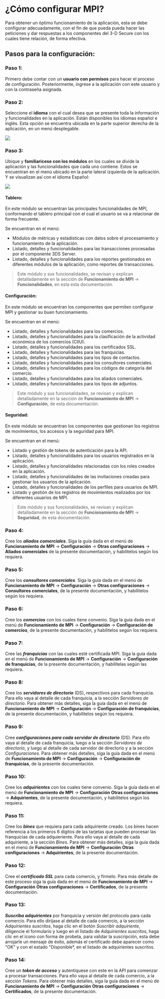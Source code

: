 # ¿Cómo configurar MPI?

Para obtener un óptimo funcionamiento de la aplicación, esta se debe configurar adecuadamente, con el fin de que pueda pueda hacer las peticiones y dar respuestas a los componentes del 3-D Secure con los cuales tiene relación, de forma efectiva.

## Pasos para la configuración:

### Paso 1:
Primero debe contar con un **usuario con permisos** para hacer el proceso de configuración. Posteriormente, ingrese a la aplicación con este usuario y con la contraseña asignada.

### Paso 2:
Seleccione el **idioma** con el cual desea que se presente toda la información y funcionalidades en la aplicación. Están disponibles los idiomas español e inglés. Esta opción se encuentra ubicada en la parte superior derecha de la aplicación, en un menú desplegable.

![](https://wiki.placetopay.com/images/3/34/Language-configuration.png)

### Paso 3:
Ubique y **familiarícese con los módulos** en los cuales se divide la aplicación y las funcionalidades que cada uno contiene. Estos se encuentran en el menú ubicado en la parte lateral izquierda de la aplicación. Y se visualizan así con el idioma Español:

![](https://wiki.placetopay.com/images/8/8a/Mpi-menu-options.png)

#### Tablero:

En este módulo se encuentran las principales funcionalidades de MPI, conformando el tablero principal con el cual el usuario se va a relacionar de forma frecuente.

  Se encuentran en el menú:

  - Módulos de métricas y estadísticas con datos sobre el procesamiento y funcionamiento de la aplicación.
  - Listado, detalles y funcionalidades para las transacciones procesadas por el componente 3DS Server.
  -  Listado, detalles y funcionalidades para los reportes gestionados en diferentes módulos de la aplicación, como reportes de transacciones.

> Este módulo y sus funcionalidades, se revisan y explican detalladamente en la sección de **Funcionamiento de MPI** -> **Funcionalidades**, en esta esta documentación.

#### Configuración:

En este módulo se encuentran los componentes que permiten configurar MPI y gestionar su buen funcionamiento. 

  Se encuentran en el menú:

  - Listado, detalles y funcionalidades para los comercios.
  - Listado, detalles y funcionalidades para la clasificación de la actividad económica de los comercios (CIIU).
  - Listado, detalles y funcionalidades para los certificados SSL.
  - Listado, detalles y funcionalidades para las franquicias.
  - Listado, detalles y funcionalidades para los tipos de contactos.
  - Listado, detalles y funcionalidades para los consultores comerciales.
  - Listado, detalles y funcionalidades para los códigos de categoría del comercio.
  - Listado, detalles y funcionalidades para los aliados comerciales.
  - Listado, detalles y funcionalidades para los tipos de adjuntos.

> Este módulo y sus funcionalidades, se revisan y explican detalladamente en la sección de **Funcionamiento de MPI** -> **Configuración**, de esta documentación.

#### Seguridad:

En este módulo se encuentran los componentes que gestionan los registros de movimientos, los accesos y la seguridad para MPI.

  Se encuentran en el menú:

   - Listado y gestión de tokens de autenticación para la API.
   - Listado, detalles y funcionalidades para los usuarios registrados en la aplicación.
   - Listado, detalles y funcionalidades relacionadas con los roles creados en la aplicación.
   - Listado, detalles y funcionalidades de las invitaciones creadas para gestionar los usuarios de la aplicación.
   - Listado, detalles y funcionalidades de los perfiles para usuarios de MPI.
   - Listado y gestión de los registros de movimientos realizados por los diferentes usuarios de MPI.

 > Este módulo y sus funcionalidades, se revisan y explican detalladamente en la sección de **Funcionamiento de MPI** -> **Seguridad**, de esta documentación.

### Paso 4:
Cree los ***aliados comerciales***. Siga la guía dada en el menú de **Funcionamiento de MPI** -> **Configuración** -> **Otras configuraciones** -> **Aliados comerciales**  de la presente documentación, y habílitelos según los requiera.

### Paso 5:
Cree los ***consultores comerciales***. Siga la guía dada en el menú de **Funcionamiento de MPI** -> **Configuración** -> **Otras configuraciones** -> **Consultores comerciales**,  de la presente documentación, y habílitelos según los requiera.

### Paso 6:
Cree los ***comercios*** con los cuales tiene convenio. Siga la guía dada en el menú de **Funcionamiento de MPI** -> **Configuración** -> **Configuración de comercios**, de la presente documentación, y habílitelos según los requiera.

### Paso 7:
Cree las ***franquicias*** con las cuales esté certificada MPI. Siga la guía dada en el menú de **Funcionamiento de MPI** -> **Configuración** -> **Configuración de franquicias**,  de la presente documentación, y habílitelas según las requiera.

### Paso 8:
Cree los ***servidores de directorio*** (DS), respectivos para cada franquicia. Para ello vaya al detalle de cada franquicia, a la sección *Servidores de directorio*. Para obtener más detalles, siga la guía dada en el menú de **Funcionamiento de MPI** -> **Configuración** -> **Configuración de franquicias**,  de la presente documentación, y habílitelos según los requiera.

### Paso 9:
Cree ***configuraciones para cada servidor de directorio*** (DS). Para ello vaya al detalle de cada franquicia, luego a la sección *Servidores de directorio*, y luego al detalle de cada servidor de directorio y a la sección *Configuraciones*. Para obtener más detalles, siga la guía dada en el menú de **Funcionamiento de MPI** -> **Configuración** -> **Configuración de franquicias**,  de la presente documentación.

### Paso 10:
Cree los ***adquirientes*** con los cuales tiene convenio. Siga la guía dada en el menú de **Funcionamiento de MPI** -> **Configuración** **Otras configuraciones** -> **Adquirientes**, de la presente documentación, y habílitelos según los requiera.

### Paso 11:
Cree los ***bines*** que requiera para cada adquiriente creado. Los bines hacen referencia a los primeros 6 dígitos de las tarjetas que pueden procesar las franquicias de cada adquieriente. Para ello vaya al detalle de cada adquiriente, a la sección *Bines*. Para obtener más detalles, siga la guía dada en el menú de **Funcionamiento de MPI** -> **Configuración** **Otras configuraciones** -> **Adquirientes**, de la presente documentación.

### Paso 12:
Cree el ***certificado SSL*** para cada comercio, y fírmelo. Para más detalle de este proceso siga la guía dada en el menú de **Funcionamiento de MPI** -> **Configuración** **Otras configuraciones** -> **Certificados**, de la presente documentación.

### Paso 13:
***Suscriba adquirientes*** por franquicia y versión del protocolo para cada comercio. Para ello diríjase al detalle de cada comercio, a la sección *Adquirientes suscritos*, haga clic en el botón *Suscribir adquiriente*, diligencie el formulario y luego en el listado de *Adquirientes suscritos*, haga clic en el ícono con forma de probeta, para validar la suscripción, esta debe arrojarle un mensaje de éxito, además el certificado debe aparecer como "OK" y con el estado "Disponible*, en el listado de adquirientes suscritos.

### Paso 14:
Cree un ***token de acceso*** y autentiquese con este en la API para comenzar a procesar transacciones. Para ello vaya al detalle de cada comercio, a la sección *Tokens*. Para obtener más detalles, siga la guía dada en el menú de **Funcionamiento de MPI** -> **Configuración** **Otras configuraciones** -> **Certificados**, de la presente documentación.